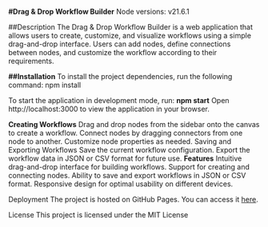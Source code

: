 **#Drag & Drop Workflow Builder**
Node versions: v21.6.1

##Description
The Drag & Drop Workflow Builder is a web application that allows users to create, customize, and visualize workflows using a simple drag-and-drop interface. Users can add nodes, define connections between nodes, and customize the workflow according to their requirements.

**##Installation**
To install the project dependencies, run the following command:
npm install

To start the application in development mode, run:
**npm start**
Open http://localhost:3000 to view the application in your browser.

**Creating Workflows**
Drag and drop nodes from the sidebar onto the canvas to create a workflow.
Connect nodes by dragging connectors from one node to another.
Customize node properties as needed.
Saving and Exporting Workflows
Save the current workflow configuration.
Export the workflow data in JSON or CSV format for future use.
**Features**
Intuitive drag-and-drop interface for building workflows.
Support for creating and connecting nodes.
Ability to save and export workflows in JSON or CSV format.
Responsive design for optimal usability on different devices.

Deployment
The project is hosted on GitHub Pages. You can access it [here](https://github.com/kishan257/drag-drop-workflow-build).

License
This project is licensed under the MIT License
